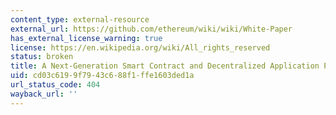 ```yaml
---
content_type: external-resource
external_url: https://github.com/ethereum/wiki/wiki/White-Paper
has_external_license_warning: true
license: https://en.wikipedia.org/wiki/All_rights_reserved
status: broken
title: A Next-Generation Smart Contract and Decentralized Application Platform
uid: cd03c619-9f79-43c6-88f1-ffe1603ded1a
url_status_code: 404
wayback_url: ''
---
```

